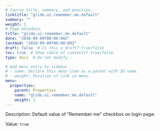 ```yaml
---
# Course title, summary, and position.
linktitle: "glide.ui.remember.me.default"
summary: ""
weight: 1
# Page metadata.
title: "glide.ui.remember.me.default"
date: "2018-09-09T00:00:00Z"
lastmod: "2018-09-09T00:00:00Z"
draft: false  # Is this a draft? true/false
toc: true  # Show table of contents? true/false
type: docs  # Do not modify.

# Add menu entry to sidebar.
# - name: Declare this menu item as a parent with ID name.
# - weight: Position of link in menu.
menu:
  properties:
    parent: Properties
    name: "glide.ui.remember.me.default"
    weight: 1
---
```


Description: Default value of "Remember me" checkbox on login page:



Value: `true`